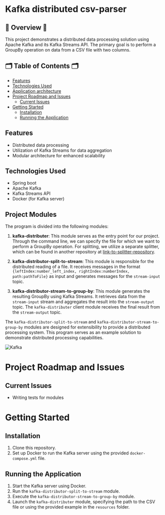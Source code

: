 # Kafka distributed csv-parser

## 🔎 Overview 🔎
This project demonstrates a distributed data processing solution using Apache Kafka and its Kafka Streams API. The primary goal is to perform a GroupBy operation on data from a CSV file with two columns.

## 🗂️ Table of Contents 🗂️
- [Features](#features)
- [Technologies Used](#technologies-used)
- [Application architecture](#project-modules)
- [Project Roadmap and Issues](#project-roadmap-and-issues)
    - [Current Issues](#current-issues)
- [Getting Started](#getting-started)
    - [Installation](#installation)
    - [Running the Application](#running-the-application)
  



## Features

- Distributed data processing
- Utilization of Kafka Streams for data aggregation
- Modular architecture for enhanced scalability

## Technologies Used

- Spring boot
- Apache Kafka
- Kafka Streams API
- Docker (for Kafka server)

## Project Modules

The program is divided into the following modules:

1. **kafka-distributer**: This module serves as the entry point for our project. Through the command line, we can specify the file for which we want to perform a GroupBy operation. For splitting, we utilize a separate splitter, which can be found in another repository at [link-to-splitter-repository](https://github.com/borumv/csv_splitter).

2. **kafka-distributor-split-to-stream**: This module is responsible for the distributed reading of a file. It receives messages in the format `{leftIndex:number_left_index, rightIndex:numberIndex, path:pathToFile}` as input and generates messages for the `stream-input` topic.

3. **kafka-distributor-stream-to-group-by**: This module generates the resulting GroupBy using Kafka Streams. It retrieves data from the `stream-input` stream and aggregates the result into the `stream-output` topic. The `kafka-distributer` client module receives the final result from the `stream-output` topic.

The `kafka-distributor-split-to-stream` and `kafka-distributor-stream-to-group-by` modules are designed for extensibility to provide a distributed processing system. This program serves as an example solution to demonstrate distributed processing capabilities.


![Kafka](https://github.com/borumv/kafka-distributed-parser/assets/86356857/8e07aa60-25ba-4929-a65a-e7bdc3d473f9)

# Project Roadmap and Issues

## Current Issues

- Writing tests for modules


# Getting Started

## Installation

1. Clone this repository.
2. Set up Docker to run the Kafka server using the provided `docker-compose.yml` file.


## Running the Application

1. Start the Kafka server using Docker.
2. Run the `kafka-distributor-split-to-stream` module.
3. Execute the `kafka-distributor-stream-to-group-by` module.
4. Launch the `kafka-distributer` module, specifying the path to the CSV file or using the provided example in the `resources` folder.

